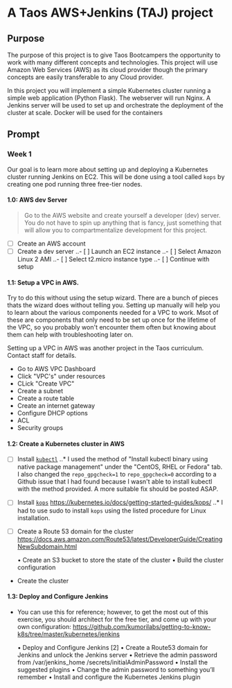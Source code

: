 # A Taos AWS+Jenkins (TAJ) project



## Purpose

The purpose of this project is to give Taos Bootcampers the opportunity to work with many different concepts and technologies. This project will use Amazon Web Services (AWS) as its cloud provider though the primary concepts are easily transferable to any Cloud provider.

In this project you will implement a simple Kubernetes cluster running a simple web application (Python Flask). The webserver will run Nginx. A Jenkins server will be used to set up and orchestrate the deployment of the cluster at scale. Docker will be used for the containers



## Prompt

### Week 1
Our goal is to learn more about setting up and deploying a Kubernetes cluster running Jenkins on EC2. This will be done using a tool called `kops` by creating one pod running three free-tier nodes.

#### 1.0: AWS dev Server

> Go to the AWS website and create yourself a developer (dev) server. You do not have to spin up anything that is fancy, just something that will allow you to compartmentalize development for this project.

- [ ] Create an AWS account
- [ ] Create a dev server
..- [ ] Launch an EC2 instance
..- [ ] Select Amazon Linux 2 AMI
..- [ ] Select t2.micro instance type
..- [ ] Continue with setup

#### 1.1: Setup a VPC in AWS.
Try to do this without using the setup wizard. There are a bunch of pieces thats the wizard does without telling you. Setting up manually will help you to learn about the various components needed for a VPC to work. Msot of these are components that only need to be set up once for the lifetime of the VPC, so you probably won't encounter them often but knowing about them can help with troubleshooting later on.

Setting up a VPC in AWS was another project in the Taos curriculum. Contact staff for details.


* Go to AWS VPC Dashboard
* Click "VPC's" under resources
* CLick "Create VPC"
* Create a subnet
* Create a route table
* Create an internet gateway
* Configure DHCP options
* ACL
* Security groups

#### 1.2: Create a Kubernetes cluster in AWS

- [ ] Install [`kubectl`](https://kubernetes.io/docs/tasks/tools/install-kubectl/)
..* I used the method of "Install kubectl binary using native package management" under the "CentOS, RHEL or Fedora" tab. I also changed the `repo_gpgcheck=1` to `repo_gpgcheck=0` according to a Github issue that I had found because I wasn't able to install kubectl with the method provided. A more suitable fix should be posted ASAP.

- [ ] Install [`kops`](https://kubernetes.io/docks/getting-started-guides/kops/)
https://kubernetes.io/docs/getting-started-guides/kops/
..* I had to use sudo to install `kops` using the listed procedure for Linux installation.

- [ ] Create a Route 53 domain for the cluster
https://docs.aws.amazon.com/Route53/latest/DeveloperGuide/CreatingNewSubdomain.html


    • Create an S3 bucket to store the state of the cluster
    • Build the cluster configuration
* Create the cluster



#### 1.3: Deploy and Configure Jenkins
* You can use this for reference; however, to get the most out of this exercise, you should architect for the free tier, and come up with your own configuration: https://github.com/kumorilabs/getting-to-know-k8s/tree/master/kubernetes/jenkins

    • Deploy and Configure Jenkins [2]
    • Create a Route53 domain for Jenkins and unlock the Jenkins server
    • Retrieve the admin password from /var/jenkins_home /secrets/initialAdminPassword
    • Install the suggested plugins
    • Change the admin password to something you’ll remember
    • Install and configure the Kubernetes Jenkins plugin

